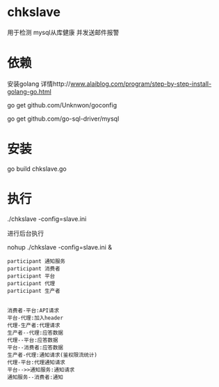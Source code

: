 chkslave
========

用于检测 mysql从库健康 并发送邮件报警

依赖
========
安装golang 
详情http://www.alaiblog.com/program/step-by-step-install-golang-go.html

go get github.com/Unknwon/goconfig

go get github.com/go-sql-driver/mysql

安装
========
go build chkslave.go

执行
========
./chkslave -config=slave.ini

进行后台执行

nohup ./chkslave -config=slave.ini &



```sequence
participant 通知服务
participant 消费者
participant 平台
participant 代理
participant 生产者


消费者-平台:API请求
平台-代理:加入header
代理-生产者:代理请求
生产者--代理:应答数据
代理--平台:应答数据
平台--消费者:应答数据
生产者-代理:通知请求(鉴权限流统计)
代理-平台:代理通知请求
平台-->>通知服务:通知请求
通知服务--消费者:通知
```
